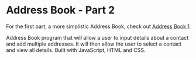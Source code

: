 Address Book  - Part 2
============

For the first part, a more simplistic Address Book, check out [Address Book 1](https://github.com/supremebeing7/Address-Book)

Address Book program that will allow a user to input details about a contact and add multiple addresses. 
It will then allow the user to select a contact and view all details.
Built with JavaScript, HTML and CSS.
